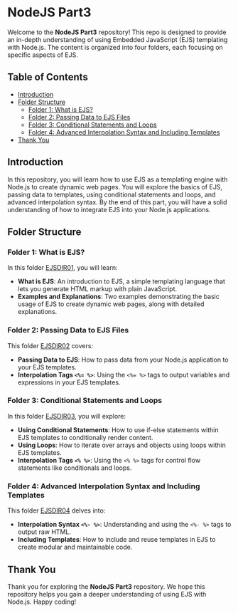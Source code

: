 # NodeJS Part3

Welcome to the **NodeJS Part3** repository! This repo is designed to provide an in-depth understanding of using Embedded JavaScript (EJS) templating with Node.js. The content is organized into four folders, each focusing on specific aspects of EJS.

## Table of Contents

- [Introduction](#introduction)
- [Folder Structure](#folder-structure)
  - [Folder 1: What is EJS?](#folder-1-what-is-ejs)
  - [Folder 2: Passing Data to EJS Files](#folder-2-passing-data-to-ejs-files)
  - [Folder 3: Conditional Statements and Loops](#folder-3-conditional-statements-and-loops)
  - [Folder 4: Advanced Interpolation Syntax and Including Templates](#folder-4-advanced-interpolation-syntax-and-including-templates)
- [Thank You](#thank-you)

## Introduction

In this repository, you will learn how to use EJS as a templating engine with Node.js to create dynamic web pages. You will explore the basics of EJS, passing data to templates, using conditional statements and loops, and advanced interpolation syntax. By the end of this part, you will have a solid understanding of how to integrate EJS into your Node.js applications.

## Folder Structure

### Folder 1: What is EJS? 

In this folder [EJSDIR01](https://github.com/sanket-aher/Learning-Node.js/tree/main/NodeJS%20Part3/EJSDIR01), you will learn:

- **What is EJS**: An introduction to EJS, a simple templating language that lets you generate HTML markup with plain JavaScript.
- **Examples and Explanations**: Two examples demonstrating the basic usage of EJS to create dynamic web pages, along with detailed explanations.

### Folder 2: Passing Data to EJS Files

This folder [EJSDIR02](https://github.com/sanket-aher/Learning-Node.js/tree/main/NodeJS%20Part3/EJSDIR02) covers:

- **Passing Data to EJS**: How to pass data from your Node.js application to your EJS templates.
- **Interpolation Tags `<%= %>`**: Using the `<%= %>` tags to output variables and expressions in your EJS templates.

### Folder 3: Conditional Statements and Loops

In this folder [EJSDIR03](https://github.com/sanket-aher/Learning-Node.js/tree/main/NodeJS%20Part3/EJSDIR03), you will explore:

- **Using Conditional Statements**: How to use if-else statements within EJS templates to conditionally render content.
- **Using Loops**: How to iterate over arrays and objects using loops within EJS templates.
- **Interpolation Tags `<% %>`**: Using the `<% %>` tags for control flow statements like conditionals and loops.

### Folder 4: Advanced Interpolation Syntax and Including Templates

This folder [EJSDIR04](https://github.com/sanket-aher/Learning-Node.js/tree/main/NodeJS%20Part3/EJSDIR04) delves into:

- **Interpolation Syntax `<%- %>`**: Understanding and using the `<%- %>` tags to output raw HTML.
- **Including Templates**: How to include and reuse templates in EJS to create modular and maintainable code.

## Thank You

Thank you for exploring the **NodeJS Part3** repository. We hope this repository helps you gain a deeper understanding of using EJS with Node.js. Happy coding!
